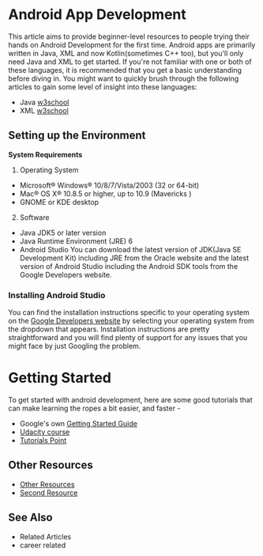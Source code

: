 # Android App Development
This article aims to provide beginner-level resources to people trying their hands on Android Development for the first time.
Android apps are primarily written in Java, XML and now Kotlin(sometimes C++ too), but you'll only need Java and XML to get started. If you're not familiar with one or both of these languages, it is recommended that you get a basic understanding before diving in. You might want to quickly brush through the following articles to gain some level of insight into these languages:
* Java [w3school](https://www.w3schools.in/java-tutorial/)
* XML [w3school](https://www.w3schools.com/xml/)

## Setting up the Environment
 **System Requirements**
 1. Operating System
 * Microsoft® Windows® 10/8/7/Vista/2003 (32 or 64-bit)
  * Mac® OS X® 10.8.5 or higher, up to 10.9 (Mavericks )
  * GNOME or KDE desktop
 2. Software
  * Java JDK5 or later version
  * Java Runtime Environment (JRE) 6
  * Android Studio
You can download the latest version of JDK(Java SE Development Kit) including JRE from the Oracle website and the latest version of Android Studio including the Android SDK tools from the Google Developers website.

### Installing Android Studio
  You can find the installation instructions specific to your operating system on the [Google Developers website](https://developer.android.com/studio/install)  by selecting your operating system from the dropdown that appears. Installation instructions are pretty straightforward and you will find plenty of support for any issues that you might face by just Googling the problem.
  
# Getting Started
 To get started with android development, here are some good tutorials that can make learning the ropes a bit easier, and faster -
  * Google's own [Getting Started Guide](https://developer.android.com/guide/)
  * [Udacity course](https://in.udacity.com/course/android-basics-user-interface--ud834-india)
  * [Tutorials Point](https://www.tutorialspoint.com/android/)
 
 ## Other Resources
 * [Other Resources](https://frontbench.xyz/coding-resources/android)
 * [Second Resource](https://github.com/qybpt/A-to-Z-Resources-for-Students/blob/master/Android/Android.md)
 
 ## See Also
  * Related Articles
  * career related
  
